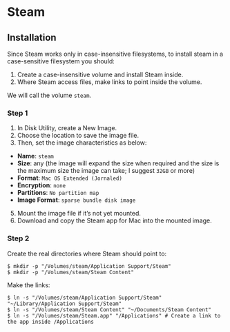 # Steam

## Installation

Since Steam works only in case-insensitive filesystems, to install steam in a case-sensitive filesystem you should:
1. Create a case-insensitive volume and install Steam inside.
2. Where Steam access files, make links to point inside the volume.

We will call the volume `steam`.

### Step 1

1. In Disk Utility, create a New Image.
3. Choose the location to save the image file.
4. Then, set the image characteristics as below:
  * **Name**: `steam`
  * **Size**: any (the image will expand the size when required and the size is the maximum size the image can take; I suggest `32GB` or more)
  * **Format**: `Mac OS Extended (Jornaled)`
  * **Encryption**: `none`
  * **Partitions**: `No partition map`
  * **Image Format**: `sparse bundle disk image`
5. Mount the image file if it’s not yet mounted.
6. Download and copy the Steam app for Mac into the mounted image.

### Step 2

Create the real directories where Steam should point to:
```ShellSession
$ mkdir -p "/Volumes/steam/Application Support/Steam"
$ mkdir -p "/Volumes/steam/Steam Content"
```

Make the links:
```ShellSession
$ ln -s "/Volumes/steam/Application Support/Steam" "~/Library/Application Support/Steam"
$ ln -s "/Volumes/steam/Steam Content" "~/Documents/Steam Content"
$ ln -s "/Volumes/steam/Steam.app" "/Applications" # Create a link to the app inside /Applications
```
